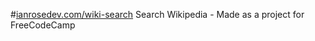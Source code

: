 #[ianrosedev.com/wiki-search](http://www.ianrosedev.com/wiki-search)
Search Wikipedia -
Made as a project for FreeCodeCamp
